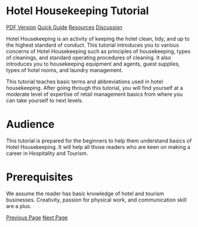# Hotel Housekeeping Tutorial
[PDF Version](../hotel_housekeeping/hotel_housekeeping_pdf_version.md)
[Quick Guide](../hotel_housekeeping/hotel_housekeeping_quick_guide.md)
[Resources](../hotel_housekeeping/hotel_housekeeping_useful_resources.md)
[Discussion](../hotel_housekeeping/hotel_housekeeping_discussion.md)

Hotel Housekeeping is an activity of keeping the hotel clean, tidy, and up to the highest standard of conduct. This tutorial introduces you to various concerns of Hotel Housekeeping such as principles of housekeeping, types of cleanings, and standard operating procedures of cleaning. It also introduces you to housekeeping equipment and agents, guest supplies, types of hotel rooms, and laundry management.

This tutorial teaches basic terms and abbreviations used in hotel housekeeping. After going through this tutorial, you will find yourself at a moderate level of expertise of retail management basics from where you can take yourself to next levels.

# Audience
This tutorial is prepared for the beginners to help them understand basics of Hotel Housekeeping. It will help all those readers who are keen on making a career in Hospitality and Tourism.

# Prerequisites
We assume the reader has basic knowledge of hotel and tourism businesses. Creativity, passion for physical work, and communication skill are a plus.


[Previous Page](../hotel_housekeeping/index.md) [Next Page](../hotel_housekeeping/hotel_housekeeping_introduction.md) 
